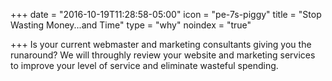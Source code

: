 +++
date = "2016-10-19T11:28:58-05:00"
icon = "pe-7s-piggy"
title = "Stop Wasting Money...and Time"
type = "why"
noindex = "true"

+++
Is your current webmaster and marketing consultants giving you the runaround? We will throughly review your website and marketing services to improve your level of service and eliminate wasteful spending.
<!--more-->

